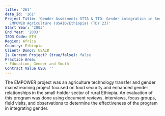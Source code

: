 ```yaml
---
title: '261'
data_id: '261'
Project Title: 'Gender Assesments STTA & TTO: Gender integration in Sectoral Activities:
  EMPOWER Agriculture (USAID/Ethiopia) (TDY 23)'
Start Year: '2003'
End Year: '2003'
ISO3 Code: ETH
Region: Africa
Country: Ethiopia
Client/ Donor: USAID
Is Current Project? (true/false): false
Practice Area:
- Education, Gender and Youth
Contract Value USD: ''
---
```


The EMPOWER project was an agriculture technology transfer and gender mainstreaming project focused on food security and enhanced gender relationships in the small-holder sector of rural Ethiopia. An evaluation of this program was done using document reviews, interviews, focus groups, field visits, and observations to determine the effectiveness of the program in integrating gender.